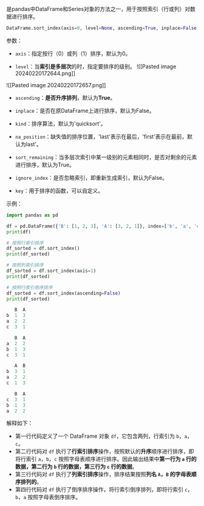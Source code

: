 是pandas中DataFrame和Series对象的方法之一，用于按照索引（行或列）对数据进行排序。

```python
DataFrame.sort_index(axis=0, level=None, ascending=True, inplace=False, kind='quicksort', na_position='last', sort_remaining=True, ignore_index=False, key=None)
```


参数：
- `axis`：指定按行（0）或列（1）排序，默认为0。

- `level`：当**索引是多层次**的时，指定要排序的级别。
![[Pasted image 20240220172644.png]]

![[Pasted image 20240220172657.png]]

- `ascending`：**是否升序排列**，默认为**True**。

- `inplace`：是否在原DataFrame上进行排序，默认为False。

- `kind`：排序算法，默认为'quicksort'。

- `na_position`：缺失值的排序位置，'last'表示在最后，'first'表示在最前，默认为last'。

- `sort_remaining`：当多层次索引中某一级别的元素相同时，是否对剩余的元素进行排序，默认为True。

- `ignore_index`：是否忽略索引，即重新生成索引，默认为False。

- `key`：用于排序的函数，可以自定义。

示例：

```python
import pandas as pd

df = pd.DataFrame({'B': [1, 2, 3], 'A': [3, 2, 1]}, index=['b', 'a', 'c'])
print(df)

# 按照行索引排序
df_sorted = df.sort_index()
print(df_sorted)

# 按照列索引排序
df_sorted = df.sort_index(axis=1)
print(df_sorted)

# 按照行索引倒序排序
df_sorted = df.sort_index(ascending=False)
print(df_sorted)
```

```python
   B  A
b  1  3
a  2  2
c  3  1

   B  A
a  2  2
b  1  3
c  3  1

   A  B
b  3  1
a  2  2
c  1  3

   B  A
c  3  1
b  1  3
a  2  2

```

解释如下：

- 第一行代码定义了一个 DataFrame 对象 `df`，它包含两列，行索引为 `b`，`a`，`c`。
- 第二行代码对 `df` 执行了**行索引排序**操作，按照默认的**升序**顺序进行排序，即将行索引 `a`，`b`，`c` 按照字母表顺序进行排序。因此输出结果中**第一行为 `a` 行的数据，第二行为 `b` 行的数据，第三行为 `c` 行的数据**。
- 第三行代码对 `df` 执行了**列索引排序**操作，排序结果按照**列名 `A`，`B` 的字母表顺序排列的**。
- 第四行代码对 `df` 执行了倒序排序操作，将行索引倒序排列，即将行索引 `c`，`b`，`a` 按照字母表倒序排序。